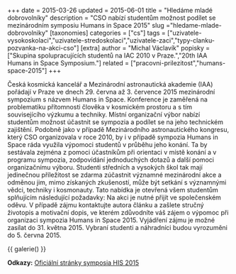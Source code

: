 +++
date = 2015-03-26
updated = 2015-06-01
title = "Hledáme mladé dobrovolníky"
description = "CSO nabízí studentům možnost podílet se mezinárodním symposiu Humans in Space 2015"
slug ="hledame-mlade-dobrovolniky"
[taxonomies]
categories = ["cs"]
tags = ["uzivatele-vysokoskolaci","uzivatele-stredoskolaci","uzivatele-zaci","typy-clanku-pozvanka-na-akci-cso"]
[extra]
author = "Michal Václavík"
popisky = ["Skupina spolupracujících studentů na IAC 2010 v Praze.","20th IAA Humans in Space Symposium."]
related = ["pracovni-prilezitost","humans-space-2015"]
+++

Česká kosmická kancelář a Mezinárodní astronautická akademie (IAA) pořádají v Praze ve dnech 29. června až 3. července 2015 mezinárodní sympozium s názvem Humans in Space. Konference je zaměřená na problematiku přítomnosti člověka v kosmickém prostoru a s tím souvisejícího výzkumu a techniky. Místní organizační výbor nabízí studentům možnost účastnit se sympozia a podílet se na jeho technickém zajištění. Podobně jako v případě Mezinárodního astronautického kongresu, který CSO organizovala v roce 2010, by i v případě sympozia Humans in Space ráda využila výpomoci studentů v průběhu jeho konání. Ta by sestávala zejména z pomoci účastníkům při orientaci v místě konání a v programu sympozia, zodpovídání jednoduchých dotazů a další pomoci organizačnímu výboru. Studenti středních a vysokých škol tak mají jedinečnou příležitost se zdarma zúčastnit významné mezinárodní akce a odměnou jim, mimo získaných zkušeností, může být setkání s významnými vědci, techniky i kosmonauty. Tato nabídka je otevřená všem studentům splňujícím následující požadavky: Na akci je nutné přijít ve společenském oděvu. V případě zájmu kontaktujte autora článku a zašlete stručný životopis a motivační dopis, ve kterém zdůvodníte váš zájem o výpomoc při organizaci sympozia Humans in Space 2015. Vyjádření zájmu je možné zasílat do 31. května 2015. Vybraní studenti a náhradníci budou vyrozuměni do 5. června 2015.

{{ galerie() }}

**Odkazy:**
[Oficiální stránky symposia HIS 2015]

[Oficiální stránky symposia HIS 2015]: http://www.his2015.com
